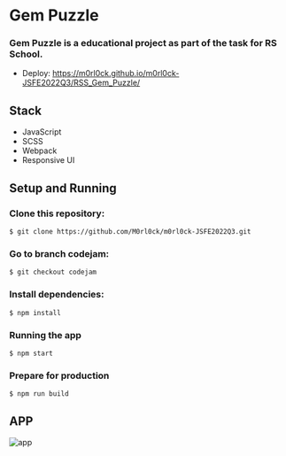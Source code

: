 # Gem Puzzle

### Gem Puzzle is a educational project as part of the task for RS School.
+ Deploy: https://m0rl0ck.github.io/m0rl0ck-JSFE2022Q3/RSS_Gem_Puzzle/

## Stack
+ JavaScript
+ SCSS
+ Webpack
+ Responsive UI

## Setup and Running

### Clone this repository:
`$ git clone https://github.com/M0rl0ck/m0rl0ck-JSFE2022Q3.git`

### Go to branch codejam:
`$ git checkout codejam`

### Install dependencies:
`$ npm install`

### Running the app
`$ npm start`

### Prepare for production
`$ npm run build`

## APP
![app](https://github.com/M0rl0ck/m0rl0ck-JSFE2022Q3/assets/95146343/85993be6-a77f-4314-aa5d-769f372aeebd)

